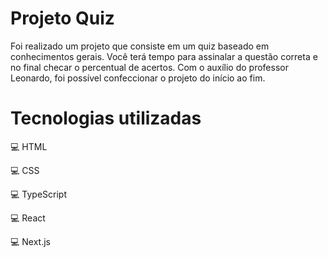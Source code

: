 # Projeto Quiz

Foi realizado um projeto que consiste em um quiz baseado em conhecimentos gerais. Você terá tempo para assinalar a questão correta e no final checar o percentual de acertos. Com o auxílio do professor Leonardo, foi possível confeccionar o projeto do início ao fim.

# Tecnologias utilizadas

💻 HTML

💻 CSS 

💻 TypeScript

💻 React

💻 Next.js
